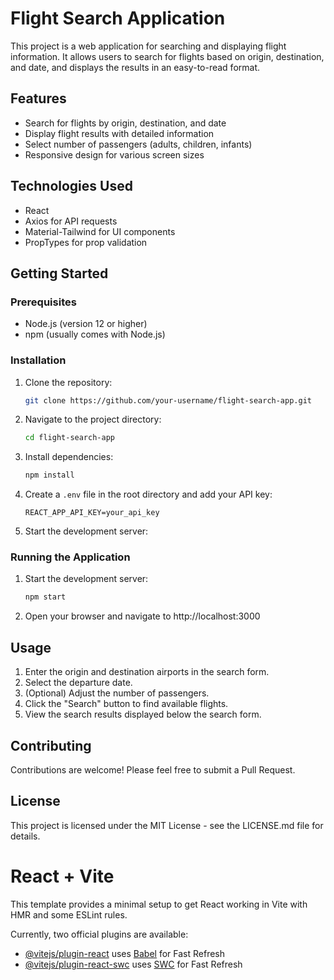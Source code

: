 # Flight Search Application

This project is a web application for searching and displaying flight information. It allows users to search for flights based on origin, destination, and date, and displays the results in an easy-to-read format.

## Features

- Search for flights by origin, destination, and date
- Display flight results with detailed information
- Select number of passengers (adults, children, infants)
- Responsive design for various screen sizes

## Technologies Used

- React
- Axios for API requests
- Material-Tailwind for UI components
- PropTypes for prop validation

## Getting Started

### Prerequisites

- Node.js (version 12 or higher)
- npm (usually comes with Node.js)

### Installation

1. Clone the repository:

    ```bash
    git clone https://github.com/your-username/flight-search-app.git
    ```

2. Navigate to the project directory:

    ```bash
    cd flight-search-app
    ```

3. Install dependencies:

    ```bash
    npm install
    ```
4. Create a `.env` file in the root directory and add your API key:
      
    ```
    REACT_APP_API_KEY=your_api_key
    ```
      
5. Start the development server:

### Running the Application

1. Start the development server:
    ```bash
    npm start
    ```
2.  Open your browser and navigate to http://localhost:3000

## Usage

1. Enter the origin and destination airports in the search form.
2. Select the departure date.
3. (Optional) Adjust the number of passengers.
4. Click the "Search" button to find available flights.
5. View the search results displayed below the search form.

## Contributing

Contributions are welcome! Please feel free to submit a Pull Request.

## License

This project is licensed under the MIT License - see the LICENSE.md file for details.

# React + Vite

This template provides a minimal setup to get React working in Vite with HMR and some ESLint rules.

Currently, two official plugins are available:

- [@vitejs/plugin-react](https://github.com/vitejs/vite-plugin-react/blob/main/packages/plugin-react/README.md) uses [Babel](https://babeljs.io/) for Fast Refresh
- [@vitejs/plugin-react-swc](https://github.com/vitejs/vite-plugin-react-swc) uses [SWC](https://swc.rs/) for Fast Refresh

